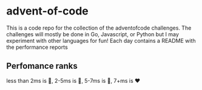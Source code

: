 # advent-of-code

This is a code repo for the collection of the adventofcode challenges. The challenges will mostly be done in Go, Javascript, or Python but I may experiment with other languages for fun! Each day contains a README with the performance reports

## Perfomance ranks
less than 2ms is :blue_heart:, 2-5ms is :green_heart:, 5-7ms is :yellow_heart:, 7+ms is :heart:
